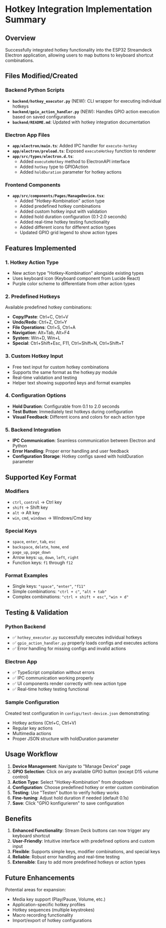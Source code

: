 # Hotkey Integration Implementation Summary

## Overview
Successfully integrated hotkey functionality into the ESP32 Streamdeck Electron application, allowing users to map buttons to keyboard shortcut combinations.

## Files Modified/Created

### Backend Python Scripts
- **`backend/hotkey_executor.py`** (NEW): CLI wrapper for executing individual hotkeys
- **`backend/gpio_action_handler.py`** (NEW): Handles GPIO action execution based on saved configurations
- **`backend/README.md`**: Updated with hotkey integration documentation

### Electron App Files
- **`app/electron/main.ts`**: Added IPC handler for `execute-hotkey`
- **`app/electron/preload.ts`**: Exposed `executeHotkey` function to renderer
- **`app/src/types/electron.d.ts`**: 
  - Added `executeHotkey` method to ElectronAPI interface
  - Added `hotkey` type to GPIOAction
  - Added `holdDuration` parameter for hotkey actions

### Frontend Components
- **`app/src/components/Pages/ManageDevice.tsx`**: 
  - Added "Hotkey-Kombination" action type
  - Added predefined hotkey combinations
  - Added custom hotkey input with validation
  - Added hold duration configuration (0.1-2.0 seconds)
  - Added real-time hotkey testing functionality
  - Added different icons for different action types
  - Updated GPIO grid legend to show action types

## Features Implemented

### 1. Hotkey Action Type
- New action type "Hotkey-Kombination" alongside existing types
- Uses keyboard icon (Keyboard component from Lucide React)
- Purple color scheme to differentiate from other action types

### 2. Predefined Hotkeys
Available predefined hotkey combinations:
- **Copy/Paste**: Ctrl+C, Ctrl+V
- **Undo/Redo**: Ctrl+Z, Ctrl+Y
- **File Operations**: Ctrl+S, Ctrl+A
- **Navigation**: Alt+Tab, Alt+F4
- **System**: Win+D, Win+L
- **Special**: Ctrl+Shift+Esc, F11, Ctrl+Shift+N, Ctrl+Shift+T

### 3. Custom Hotkey Input
- Free text input for custom hotkey combinations
- Supports the same format as the hotkey.py module
- Real-time validation and testing
- Helper text showing supported keys and format examples

### 4. Configuration Options
- **Hold Duration**: Configurable from 0.1 to 2.0 seconds
- **Test Button**: Immediately test hotkeys during configuration
- **Visual Feedback**: Different icons and colors for each action type

### 5. Backend Integration
- **IPC Communication**: Seamless communication between Electron and Python
- **Error Handling**: Proper error handling and user feedback
- **Configuration Storage**: Hotkey configs saved with holdDuration parameter

## Supported Key Format

### Modifiers
- `ctrl`, `control` → Ctrl key
- `shift` → Shift key  
- `alt` → Alt key
- `win`, `cmd`, `windows` → Windows/Cmd key

### Special Keys
- `space`, `enter`, `tab`, `esc`
- `backspace`, `delete`, `home`, `end`
- `page_up`, `page_down`
- Arrow keys: `up`, `down`, `left`, `right`
- Function keys: `f1` through `f12`

### Format Examples
- Single keys: `"space"`, `"enter"`, `"f11"`
- Simple combinations: `"ctrl + c"`, `"alt + tab"`
- Complex combinations: `"ctrl + shift + esc"`, `"win + d"`

## Testing & Validation

### Python Backend
- ✅ `hotkey_executor.py` successfully executes individual hotkeys
- ✅ `gpio_action_handler.py` properly loads configs and executes actions
- ✅ Error handling for missing configs and invalid actions

### Electron App
- ✅ TypeScript compilation without errors
- ✅ IPC communication working properly
- ✅ UI components render correctly with new action type
- ✅ Real-time hotkey testing functional

### Sample Configuration
Created test configuration in `configs/test-device.json` demonstrating:
- Hotkey actions (Ctrl+C, Ctrl+V)
- Regular key actions  
- Multimedia actions
- Proper JSON structure with holdDuration parameter

## Usage Workflow

1. **Device Management**: Navigate to "Manage Device" page
2. **GPIO Selection**: Click on any available GPIO button (except D15 volume control)
3. **Action Type**: Select "Hotkey-Kombination" from dropdown
4. **Configuration**: Choose predefined hotkey or enter custom combination
5. **Testing**: Use "Testen" button to verify hotkey works
6. **Fine-tuning**: Adjust hold duration if needed (default 0.1s)
7. **Save**: Click "GPIO konfigurieren" to save configuration

## Benefits

1. **Enhanced Functionality**: Stream Deck buttons can now trigger any keyboard shortcut
2. **User-Friendly**: Intuitive interface with predefined options and custom input
3. **Flexible**: Supports simple keys, modifier combinations, and special keys
4. **Reliable**: Robust error handling and real-time testing
5. **Extensible**: Easy to add more predefined hotkeys or action types

## Future Enhancements

Potential areas for expansion:
- Media key support (Play/Pause, Volume, etc.)
- Application-specific hotkey profiles
- Hotkey sequences (multiple keystrokes)
- Macro recording functionality
- Import/export of hotkey configurations
